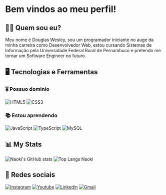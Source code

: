 # Bem vindos ao meu perfil!

## 👨‍💻 Quem sou eu?
Meu nome é Douglas Wesley, sou um programador iniciante no auge da minha carreira como Desenvolvedor Web, estou cursando Sistemas de Informação pela Universidade Federal Rural de Pernambuco e pretendo me tornar um Software Engineer no futuro.

## 🖥 Tecnologias e Ferramentas
### 🎖 Possuo dominio
![HTML5](https://img.shields.io/badge/HTML5-E34F26?style=for-the-badge&logo=html5&logoColor=white)
![CSS3](https://img.shields.io/badge/CSS3-1572B6?style=for-the-badge&logo=css3&logoColor=white)
### 📚 Estou aprendendo
![JavaScript](https://img.shields.io/badge/javascript-%23323330.svg?style=for-the-badge&logo=javascript&logoColor=%23F7DF1E)
![TypeScript](https://img.shields.io/badge/typescript-%23007ACC.svg?style=for-the-badge&logo=typescript&logoColor=white)
![MySQL](https://img.shields.io/badge/MySQL-005C84?style=for-the-badge&logo=mysql&logoColor=white)
## 📊 My Stats
![Naoki's GitHub stats](https://github-readme-stats.vercel.app/api?username=naokimura4&show_icons=true&theme=dracula)
![Top Langs Naoki](https://github-readme-stats.vercel.app/api/top-langs/?username=naokimura4&layout=compact&theme=dracula)
## 🎥 Redes sociais
[![Instagram](https://img.shields.io/badge/Instagram-E4405F?style=for-the-badge&logo=instagram&logoColor=white)](https://www.instagram.com/o_naoki_/)
[![Youtube](https://img.shields.io/badge/YouTube-FF0000?style=for-the-badge&logo=youtube&logoColor=white)](https://www.youtube.com/channel/UC74gP4AR0ncgEniV-I14ALw)
[![Linkedin](https://img.shields.io/badge/LinkedIn-0077B5?style=for-the-badge&logo=linkedin&logoColor=white)](https://www.linkedin.com/in/douglas-wesley-7a2a37271/)
[![Gmail](https://img.shields.io/badge/Gmail-D14836?style=for-the-badge&logo=gmail&logoColor=white)](douglaswesley0407@gmail.com)

